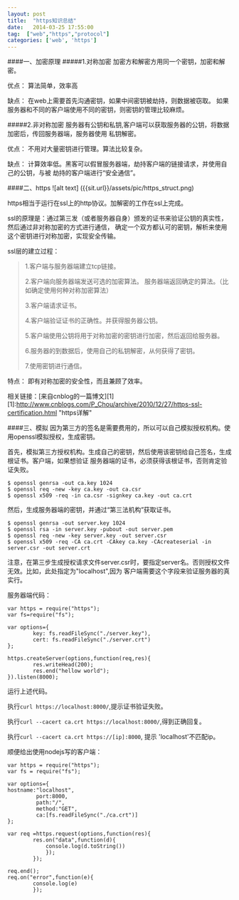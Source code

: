 ```yaml
---
layout: post
title:  "https知识总结"
date:   2014-03-25 17:55:00
tag:  ["web","https","protocol"]
categories: ['web', 'https']
---
```


####一、加密原理
#####1.对称加密
加密方和解密方用同一个密钥，加密和解密。

优点： 算法简单，效率高

缺点： 在web上需要首先沟通密钥，如果中间密钥被劫持，则数据被窃取。
如果服务器和不同的客户端使用不同的密钥，则密钥的管理比较麻烦。

#####2.非对称加密
服务器有公钥和私钥,客户端可以获取服务器的公钥，将数据加密后，传回服务器端，服务器使用
私钥解密。

优点： 不用对大量密钥进行管理。算法比较复杂。

缺点： 计算效率低。黑客可以假冒服务器端，劫持客户端的链接请求，并使用自己的公钥，与被
劫持的客户端进行“安全通信”。

####二、https
![alt text] ({{sit.url}}/assets/pic/https_struct.png)

https相当于运行在ssl上的http协议。加解密的工作在ssl上完成。

ssl的原理是：通过第三发（或者服务器自身）颁发的证书来验证公钥的真实性，然后通过非对称加密的方式进行通信，
确定一个双方都认可的密钥，解析来使用这个密钥进行对称加密，实现安全传输。

ssl层的建立过程：
>1.客户端与服务器端建立tcp链接。
>
>2.客户端向服务器端发送可选的加密算法。 服务器端返回确定的算法。（比如确定使用何种对称加密算法）
>
>3.客户端请求证书。
>
>4.客户端验证证书的正确性。并获得服务器公钥。
>
>5.客户端使用公钥将用于对称加密的密钥进行加密，然后返回给服务器。
>
>6.服务器的到数据后，使用自己的私钥解密，从何获得了密钥。
>
>7.使用密钥进行通信。

特点： 即有对称加密的安全性，而且兼顾了效率。

相关链接：[来自cnblog的一篇博文][1]
[1]:http://www.cnblogs.com/P_Chou/archive/2010/12/27/https-ssl-certification.html "https详解"

####三、模拟
因为第三方的签名是需要费用的，所以可以自己模拟授权机构。使用openssl模拟授权，生成密钥。

首先，模拟第三方授权机构。生成自己的密钥，然后使用该密钥给自己签名，生成根证书。客户端，如果想验证
服务器端的证书，必须获得该根证书，否则肯定验证失败。

	$ openssl genrsa -out ca.key 1024
	$ openssl req -new -key ca.key -out ca.csr
	$ openssl x509 -req -in ca.csr -signkey ca.key -out ca.crt

然后，生成服务器端的密钥，并通过“第三法机构”获取证书。

	$ openssl genrsa -out server.key 1024
	$ openssl rsa -in server.key -pubout -out server.pem
	$ openssl req -new -key server.key -out server.csr
	$ openssl x509 -req -CA ca.crt -CAkey ca.key -CAcreateserial -in server.csr -out server.crt

注意，在第三步生成授权请求文件server.csr时，要指定server名。否则授权文件无效。比如，此处指定为"localhost",因为
客户端需要这个字段来验证服务器的真实行。

服务器端代码：

	var https = require("https");
	var fs=require("fs");

	var options={
		    key: fs.readFileSync("./server.key"),
			cert: fs.readFileSync("./server.crt")
	};

	https.createServer(options,function(req,res){
		    res.writeHead(200);
			res.end("hellow world");
	}).listen(8000);

运行上述代码。

执行`curl https://localhost:8000/`,提示证书验证失败。

执行`curl --cacert ca.crt https://localhost:8000/`,得到正确回复。

执行`curl --cacert ca.crt https://[ip]:8000`, 提示 'localhost'不匹配ip。

顺便给出使用nodejs写的客户端：

	var https = require("https");                                                                                                            
	var fs = require("fs");

	var options={
	hostname:"localhost",
			 port:8000,
			 path:"/",
			 method:"GET",
			 ca:[fs.readFileSync("./ca.crt")]
	};  

	var req =https.request(options,function(res){
			res.on("data",function(d){
				console.log(d.toString())
				});
			});

	req.end();
	req.on("error",function(e){
			console.log(e)
			});
